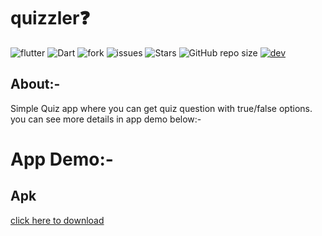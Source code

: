 # quizzler❓

![flutter](https://img.shields.io/badge/Flutter-Framework-green?logo=flutter)
![Dart](https://img.shields.io/badge/Dart-Language-blue?logo=dart)
![fork](https://img.shields.io/github/forks/surrajj20/Quizzler-App) 
![issues](https://img.shields.io/github/issues/surrajj20/Quizzler-App)
![Stars](https://img.shields.io/github/stars/surrajj20/Quizzler-App)
![GitHub repo size](https://img.shields.io/github/repo-size/surrajj20/Quizzler-App)
[![dev](https://img.shields.io/badge/developed%20by%20-suraj%20sah-blue)](https://surrajj20.github.io/Portfolio-of-SURAJ-SAH/)

## About:-
Simple Quiz app where you can get quiz question with true/false options. </br>
you can see more details in app demo below:-

# App Demo:-


## Apk
[click here to download](https://drive.google.com/file/d/1pzRqTOuP6Mn-Z3KpEt6wM6qB2ipv65lE/view?usp=sharing)
